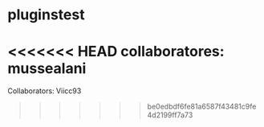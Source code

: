 # pluginstest
<<<<<<< HEAD
collaboratores:
      mussealani
=======

Collaborators:
  Viicc93
>>>>>>> be0edbdf6fe81a6587f43481c9fe4d2199ff7a73
